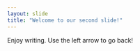 ```yaml
---
layout: slide
title: "Welcome to our second slide!"
---
```

Enjoy writing.
Use the left arrow to go back!
